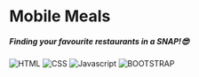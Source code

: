 # Mobile Meals
##### Finding your favourite restaurants in a SNAP!😎

![HTML](https://img.shields.io/badge/-HTML-orange?style=for-the-badge&logo=HTML5)
![CSS](https://img.shields.io/badge/-CSS-blue?style=for-the-badge&logo=CSS3)
![Javascript](https://img.shields.io/badge/-Javascript-yellow?style=for-the-badge&logo=javaScript&labelColor=black)
![BOOTSTRAP](https://img.shields.io/badge/-React-blue?style=for-the-badge&logo=React&logoColor=white&border-radius=10)

